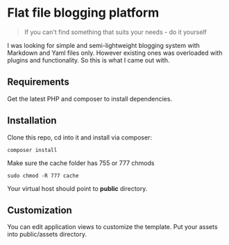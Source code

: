 # Flat file blogging platform

 > If you can't find something that suits your needs - do it yourself
 
 I was looking for simple and semi-lightweight blogging system with Markdown and Yaml files only. However existing ones was overloaded with plugins and functionality. So this is what I came out with.
 
 
 ## Requirements

 Get the latest PHP and composer to install dependencies.
 
 ## Installation
 
 Clone this repo, cd into it and install via composer:
 
 ```
 composer install
 ```
 
 Make sure the cache folder has 755 or 777 chmods
 
 ```
 sudo chmod -R 777 cache
 ```
 
 Your virtual host should point to **public** directory.
 
 ## Customization
 
 You can edit application views to customize the template. Put your assets into public/assets directory.
